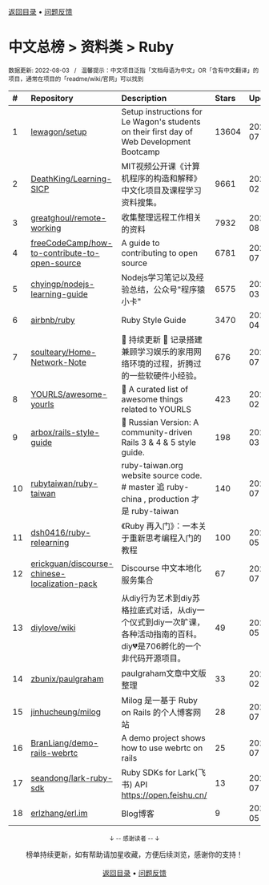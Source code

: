 <a href="https://gitee.com/GrowingGit/GitHub-Chinese-Top-Charts#github中文排行榜">返回目录</a> • <a href="/content/docs/feedback.md">问题反馈</a>

# 中文总榜 > 资料类 > Ruby
<sub>数据更新: 2022-08-03&nbsp;&nbsp;&nbsp;/&nbsp;&nbsp;&nbsp;温馨提示：中文项目泛指「文档母语为中文」OR「含有中文翻译」的项目，通常在项目的「readme/wiki/官网」可以找到</sub>

|#|Repository|Description|Stars|Updated|
|:-|:-|:-|:-|:-|
|1|[lewagon/setup](https://github.com/lewagon/setup)|Setup instructions for Le Wagon's students on their first day of Web Development Bootcamp|13604|2022-07-25|
|2|[DeathKing/Learning-SICP](https://github.com/DeathKing/Learning-SICP)|MIT视频公开课《计算机程序的构造和解释》中文化项目及课程学习资料搜集。|9661|2022-02-27|
|3|[greatghoul/remote-working](https://github.com/greatghoul/remote-working)|收集整理远程工作相关的资料|7932|2022-08-01|
|4|[freeCodeCamp/how-to-contribute-to-open-source](https://github.com/freeCodeCamp/how-to-contribute-to-open-source)|A guide to contributing to open source|6781|2022-07-27|
|5|[chyingp/nodejs-learning-guide](https://github.com/chyingp/nodejs-learning-guide)|Nodejs学习笔记以及经验总结，公众号"程序猿小卡"|6575|2022-03-24|
|6|[airbnb/ruby](https://github.com/airbnb/ruby)|Ruby Style Guide|3470|2022-04-24|
|7|[soulteary/Home-Network-Note](https://github.com/soulteary/Home-Network-Note)|🚧 持续更新 🚧 记录搭建兼顾学习娱乐的家用网络环境的过程，折腾过的一些软硬件小经验。|676|2022-07-16|
|8|[YOURLS/awesome-yourls](https://github.com/YOURLS/awesome-yourls)|🎉 A curated list of awesome things related to YOURLS|423|2022-02-20|
|9|[arbox/rails-style-guide](https://github.com/arbox/rails-style-guide)|:green_book:  Russian Version: A community-driven Rails 3 & 4 & 5 style guide.|198|2022-03-12|
|10|[rubytaiwan/ruby-taiwan](https://github.com/rubytaiwan/ruby-taiwan)|ruby-taiwan.org website source code. # master 追 ruby-china , production 才是 ruby-taiwan|140|2022-07-21|
|11|[dsh0416/ruby-relearning](https://github.com/dsh0416/ruby-relearning)|《Ruby 再入门》：一本关于重新思考编程入门的教程|100|2022-05-18|
|12|[erickguan/discourse-chinese-localization-pack](https://github.com/erickguan/discourse-chinese-localization-pack)|Discourse 中文本地化服务集合|67|2022-07-20|
|13|[diylove/wiki](https://github.com/diylove/wiki)|从diy行为艺术到diy苏格拉底式对话，从diy一个仪式到diy一次旷课，各种活动指南的百科。diy💔是706孵化的一个非代码开源项目。|49|2022-05-21|
|14|[zbunix/paulgraham](https://github.com/zbunix/paulgraham)|paulgraham文章中文版整理|33|2022-02-11|
|15|[jinhucheung/milog](https://github.com/jinhucheung/milog)|Milog 是一基于 Ruby on Rails 的个人博客网站|28|2022-07-24|
|16|[BranLiang/demo-rails-webrtc](https://github.com/BranLiang/demo-rails-webrtc)|A demo project shows how to use webrtc on rails|25|2022-07-22|
|17|[seandong/lark-ruby-sdk](https://github.com/seandong/lark-ruby-sdk)|Ruby SDKs for Lark(飞书) API https://open.feishu.cn/|13|2022-07-30|
|18|[erlzhang/erl.im](https://github.com/erlzhang/erl.im)|Blog博客|9|2022-05-18|

<div align="center">
    <p><sub>↓ -- 感谢读者 -- ↓</sub></p>
    榜单持续更新，如有帮助请加星收藏，方便后续浏览，感谢你的支持！
</div>

<br/>

<div align="center"><a href="https://gitee.com/GrowingGit/GitHub-Chinese-Top-Charts#github中文排行榜">返回目录</a> • <a href="/content/docs/feedback.md">问题反馈</a></div>
